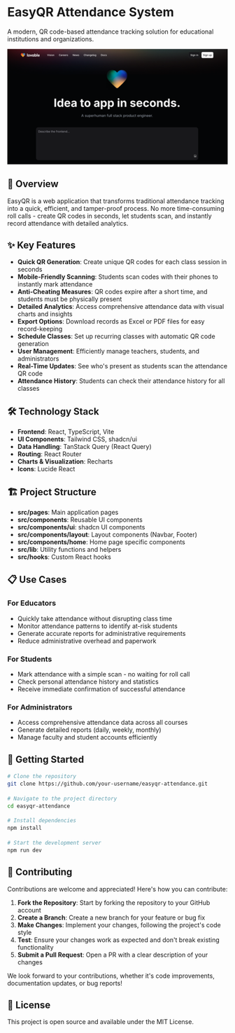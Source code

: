 
# EasyQR Attendance System

A modern, QR code-based attendance tracking solution for educational institutions and organizations.

![EasyQR Preview](public/og-image.png)

## 🚀 Overview

EasyQR is a web application that transforms traditional attendance tracking into a quick, efficient, and tamper-proof process. No more time-consuming roll calls - create QR codes in seconds, let students scan, and instantly record attendance with detailed analytics.

## ✨ Key Features

- **Quick QR Generation**: Create unique QR codes for each class session in seconds
- **Mobile-Friendly Scanning**: Students scan codes with their phones to instantly mark attendance
- **Anti-Cheating Measures**: QR codes expire after a short time, and students must be physically present
- **Detailed Analytics**: Access comprehensive attendance data with visual charts and insights
- **Export Options**: Download records as Excel or PDF files for easy record-keeping
- **Schedule Classes**: Set up recurring classes with automatic QR code generation
- **User Management**: Efficiently manage teachers, students, and administrators
- **Real-Time Updates**: See who's present as students scan the attendance QR code
- **Attendance History**: Students can check their attendance history for all classes

## 🛠️ Technology Stack

- **Frontend**: React, TypeScript, Vite
- **UI Components**: Tailwind CSS, shadcn/ui
- **Data Handling**: TanStack Query (React Query)
- **Routing**: React Router
- **Charts & Visualization**: Recharts
- **Icons**: Lucide React

## 🏗️ Project Structure

- **src/pages**: Main application pages
- **src/components**: Reusable UI components
- **src/components/ui**: shadcn UI components
- **src/components/layout**: Layout components (Navbar, Footer)
- **src/components/home**: Home page specific components
- **src/lib**: Utility functions and helpers
- **src/hooks**: Custom React hooks

## 📋 Use Cases

### For Educators
- Quickly take attendance without disrupting class time
- Monitor attendance patterns to identify at-risk students
- Generate accurate reports for administrative requirements
- Reduce administrative overhead and paperwork

### For Students
- Mark attendance with a simple scan - no waiting for roll call
- Check personal attendance history and statistics
- Receive immediate confirmation of successful attendance

### For Administrators
- Access comprehensive attendance data across all courses
- Generate detailed reports (daily, weekly, monthly)
- Manage faculty and student accounts efficiently

## 🚀 Getting Started

```sh
# Clone the repository
git clone https://github.com/your-username/easyqr-attendance.git

# Navigate to the project directory
cd easyqr-attendance

# Install dependencies
npm install

# Start the development server
npm run dev
```

## 🤝 Contributing

Contributions are welcome and appreciated! Here's how you can contribute:

1. **Fork the Repository**: Start by forking the repository to your GitHub account
2. **Create a Branch**: Create a new branch for your feature or bug fix
3. **Make Changes**: Implement your changes, following the project's code style
4. **Test**: Ensure your changes work as expected and don't break existing functionality
5. **Submit a Pull Request**: Open a PR with a clear description of your changes

We look forward to your contributions, whether it's code improvements, documentation updates, or bug reports!

## 📝 License

This project is open source and available under the MIT License.

